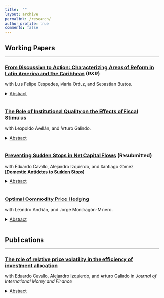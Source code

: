 ```yaml
---
title:  ""
layout: archive
permalink: /research/
author_profile: true
comments: false
---
```


## Working Papers  <!-- New line here... -->
***

### [From Discussion to Action: Characterizing Areas of Reform in Latin America and the Caribbean](https://publications.iadb.org/en/discussion-action-characterizing-areas-reform-latin-america-and-caribbean) (R&R) 
with Luis Felipe Cespedes, Maria Orduz, and Sebastian Bustos. 

<details>
    <summary><u>Abstract</u></summary><p> 
  Structural reforms modify the institutional and regulatory framework to foster economic growth and improve welfare. While initially linked to economic liberalization, the concept has expanded to encompass a more 
 comprehensive array of sector-specific interventions. However, the increased level of detail in these reforms presents significant challenges in accurately identifying the specific type of reform implemented by each country. In this study, we employ a comprehensive analysis of the policy discussions in Article IV Staff Reports of the International Monetary Fund to shed light on the dynamic nature of reforms and unveil regional disparities in reform priorities. The findings demonstrate a notable shift in Latin American and the Caribbean countries, where there is a growing emphasis on reforms that prioritize transparency, enhance institutional quality, advance education and healthcare systems, and strengthen safety nets.
</p>
</details> <br> 

### [The Role of Institutional Quality on the Effects of Fiscal Stimulus](https://publications.iadb.org/en/the-role-of-institutional-quality-on-the-effects-of-fiscal-stimulus) 
with Leopoldo Avellán, and Arturo Galindo.

<details>
    <summary><u>Abstract</u></summary><p> 
  This paper provides evidence on the effect of fiscal stimulus on economic activity for countries with different degrees of institutional quality. For a panel of 113 countries during the period 1988-2017, we find evidence that an increment of 1% in government consumption yields a sizable, persistent and stable increase in economic activity of 0.9% in countries with higher institutional quality.
</p>
</details> <br>  

### [Preventing Sudden Stops in Net Capital Flows](https://publications.iadb.org/en/preventing-sudden-stops-in-net-capital-flows) (Resubmitted)
with Eduardo Cavallo, Alejandro Izquierdo, and Santiago Gómez  <br>
  [<b>[Domestic Antidotes to Sudden Stops]</b>](https://publications.iadb.org/en/domestic-antidotes-sudden-stops)
<details>
    <summary><u>Abstract</u></summary><p> 
  Sudden stops in net capital flows can be prevented if domestic investors either repatriate foreign-held assets or roll over their local asset holdings when foreign investors stop lending or sell off their local asset holdings. This paper presents evidence showing that domestic factors such as low levels of liability dollarization, the consistency of the monetary and exchange rate regimes, low inflation, higher growth, and a solid institutional background, explain why some countries are more successful in eliciting the behaviors that increase the probability of preventing a sudden stop following a tightening of the external borrowing constraint. Prevention is key to offsetting an external credit crunch originating in factors that are usually outside the control of borrowing countries, which can turn into costly sudden stops in net capital flows in the affected economies.
</p>
</details> <br>  

### [Optimal Commodity Price Hedging](https://publications.iadb.org/en/optimal-commodity-price-hedging) 
with Leandro Andrián, and Jorge Mondragón-Minero.

<details>
    <summary><u>Abstract</u></summary><p> 
 The dependence of many countries in the region on oil exports makes them vulnerable to oil price volatility. In particular, the sharp declines observed between 2014 and 2016 show how public finances weakened with significant debt increases in these countries. A strategy to mitigate the effect of sharp falls in oil prices would allow oil exporting countries to suffer a smaller impact on their public finances. This paper shows that using put options to insure against oil price hikes lowers public debt and fiscal deficits.
</p>
</details> <br>



## Publications <!-- New line here... -->

---

### [The role of relative price volatility in the efficiency of investment allocation](https://www.sciencedirect.com/science/article/abs/pii/S0261560612001763)
with Eduardo Cavallo, Alejandro Izquierdo, and Arturo Galindo in <i>Journal of International Money and Finance</i> <br>
<details>
    <summary><u>Abstract</u></summary><p> 
 This paper estimates the impact of relative price volatility on sector-level investment allocation using a panel of 65 countries with data for 26 manufacturing industries over the period 1985–2003. Results indicate that volatility distorts efficient investment allocation in that investment is not necessarily devoted to relatively more productive sectors, especially in emerging market economies that are highly exposed and may lack the necessary institutions to deal with it successfully. This is evidence in support of theories suggesting that relative price volatility provides incentives for entrepreneurs to adopt more “malleable” but less productive production technologies, enabling them to accommodate more easily abrupt and frequent changes in relative prices, but at the cost of using less productive technologies.
</p>
</details> <br>  

